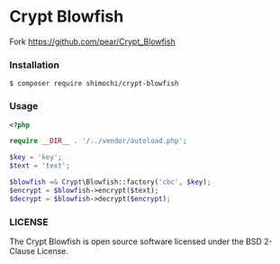 # Crypt Blowfish

Fork https://github.com/pear/Crypt_Blowfish

### Installation
```
$ composer require shimochi/crypt-blowfish
```

### Usage
```php
<?php

require __DIR__ . '/../vendor/autoload.php';

$key = 'key';
$text = 'text';

$blowfish =& Crypt\Blowfish::factory('cbc', $key);
$encrypt = $blowfish->encrypt($text);
$decrypt = $blowfish->decrypt($encrypt);

```

### LICENSE
The Crypt Blowfish is open source software licensed under the BSD 2-Clause License.

